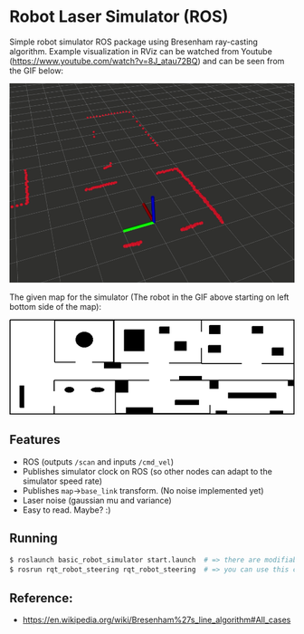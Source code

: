 # Robot Laser Simulator (ROS)

Simple robot simulator ROS package using Bresenham ray-casting algorithm. Example visualization in RViz can be watched from Youtube (https://www.youtube.com/watch?v=8J_atau72BQ) and can be seen from the GIF below:

![rviz](rviz.gif)

The given map for the simulator (The robot in the GIF above starting on left bottom side of the map):

![map](launch/map.png)

## Features

- ROS (outputs `/scan` and inputs `/cmd_vel`)
- Publishes simulator clock on ROS (so other nodes can adapt to the simulator speed rate)
- Publishes `map`->`base_link` transform. (No noise implemented yet)
- Laser noise (gaussian mu and variance)
- Easy to read. Maybe? :)

## Running

```bash
$ roslaunch basic_robot_simulator start.launch  # => there are modifiable parameters in this file with descriptions
$ rosrun rqt_robot_steering rqt_robot_steering  # => you can use this command for manually controlling the robot
```

## Reference:

- https://en.wikipedia.org/wiki/Bresenham%27s_line_algorithm#All_cases